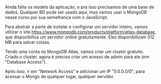 Ainda falta os models da aplicação, e pra isso precisamos de uma base de dados. Qualquer BD pode ser usado aqui, mas vamos usar o MongoDB nesse curso por sua semelhança com o JavaScript.

Para abstrair a parte de instalar e configurar um servidor inteiro, vamos utilizar o site https://www.mongodb.com/products/platform/atlas-database, que disponibiliza um servidor online gratuitamente. Eles disponibilizam 512 MB para salvar coisas.

Tendo uma conta no MongoDB Atlas, vamos criar um cluster gratuito. Criado o cluster, agora é preciso criar um acesso de admin para ele (em "Database Access").

Após isso, ir em "Network Access" e adicionar um IP "0.0.0.0/0", para acessar o Mongo de qualquer lugar, qualquer servidor.